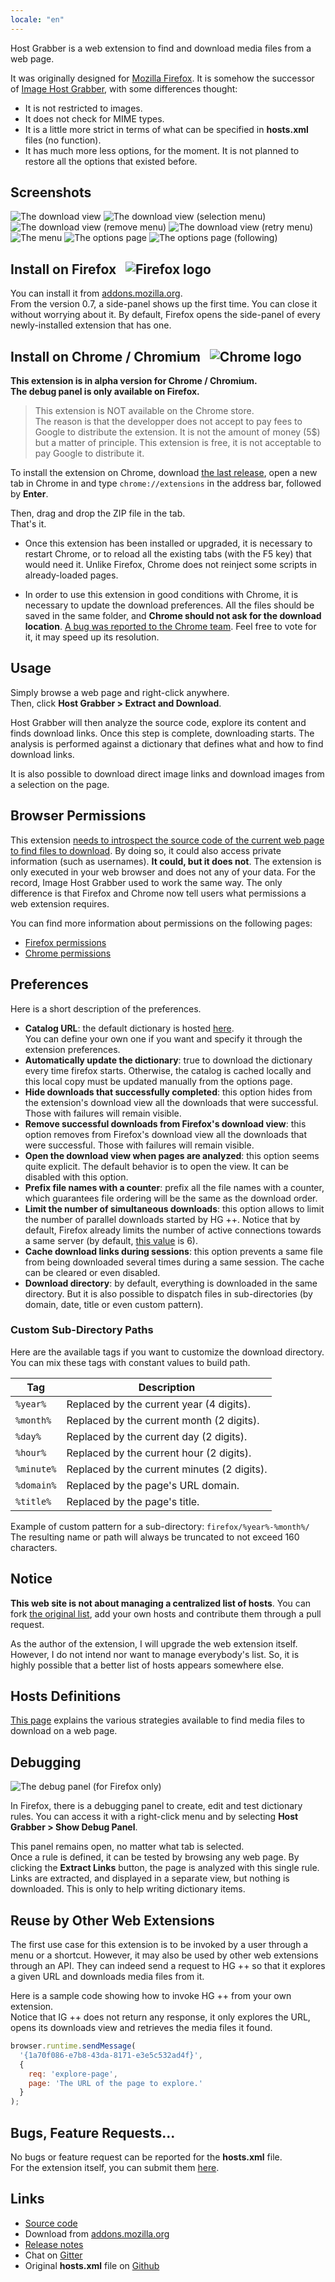 ```yaml
---
locale: "en"
---
```


Host Grabber is a web extension to find and download media files from a web page.

It was originally designed for [Mozilla Firefox](https://www.mozilla.org/firefox/new/).
It is somehow the successor of [Image Host Grabber](https://addons.mozilla.org/fr/firefox/addon/imagehost-grabber/),
with some differences thought:

* It is not restricted to images.
* It does not check for MIME types.
* It is a little more strict in terms of what can be specified in **hosts.xml** files (no function).
* It has much more less options, for the moment. It is not planned to restore all the
options that existed before.


## Screenshots

<img src="../assets/images/dl-view-1--v0.5.jpg" alt="The download view" class="screenshot" />

<img src="../assets/images/dl-view-2--v0.5.jpg" alt="The download view (selection menu)" class="screenshot" />

<img src="../assets/images/dl-view-3--v0.5.jpg" alt="The download view (remove menu)" class="screenshot" />

<img src="../assets/images/dl-view-4--v0.5.jpg" alt="The download view (retry menu)" class="screenshot" />

<img src="../assets/images/dl-view-5--v0.7.jpg" alt="The menu" class="screenshot" />

<img src="../assets/images/options-view-p1--v0.9.jpg" alt="The options page" class="screenshot" />

<img src="../assets/images/options-view-p2--v0.9.jpg" alt="The options page (following)" class="screenshot" />


## Install on Firefox &nbsp; <img src="../assets/images/firefox_x24.png" alt="Firefox logo" class="browser" />

You can install it from [addons.mozilla.org](https://addons.mozilla.org/fr/firefox/addon/host-grabber-pp/).  
From the version 0.7, a side-panel shows up the first time.
You can close it without worrying about it. By default, Firefox opens the side-panel
of every newly-installed extension that has one.


## Install on Chrome / Chromium &nbsp; <img src="../assets/images/chrome_x24.png" alt="Chrome logo" class="browser" />

**This extension is in alpha version for Chrome / Chromium.**  
**The debug panel is only available on Firefox.**

> This extension is NOT available on the Chrome store.  
> The reason is that the developper does not accept to pay fees to Google
> to distribute the extension. It is not the amount of money (5$) but a matter
> of principle. This extension is free, it is not acceptable to pay Google to
> distribute it.

To install the extension on Chrome, download
[the last release](https://github.com/rhadamanthe/host-grabber-pp/releases),
open a new tab in Chrome in and type `chrome://extensions` in the address bar,
followed by **Enter**.

Then, drag and drop the ZIP file in the tab.  
That's it.

* Once this extension has been installed or upgraded, it is necessary to restart
Chrome, or to reload all the existing tabs (with the F5 key) that would need it.
Unlike Firefox, Chrome does not reinject some scripts in already-loaded pages.

* In order to use this extension in good conditions with Chrome, it is necessary
to update the download preferences. All the files should be saved in the same
folder, and **Chrome should not ask for the download location**.
[A bug was reported to the Chrome team](https://bugs.chromium.org/p/chromium/issues/detail?id=417112).
 Feel free to vote for it, it may speed up its resolution.


## Usage

Simply browse a web page and right-click anywhere.  
Then, click **Host Grabber &gt; Extract and Download**.

Host Grabber will then analyze the source code, explore its content
and finds download links. Once this step is complete, downloading starts.
The analysis is performed against a dictionary that defines what and how to
find download links.

It is also possible to download direct image links and download
images from a selection on the page.


## Browser Permissions

This extension [needs to introspect the source code of the current web page to find files to download](https://github.com/rhadamanthe/host-grabber-pp/blob/master/manifest.json#L67).
By doing so, it could also access private information (such as usernames).
**It could, but it does not**. The extension is only executed in your web browser and does 
not any of your data. For the record, Image Host Grabber used to work the same way. The 
only difference is that Firefox and Chrome now tell users what permissions a web extension 
requires.

You can find more information about permissions on the following pages:

* [Firefox permissions](https://support.mozilla.org/en-US/kb/permission-request-messages-firefox-extensions) 
* [Chrome permissions](https://developer.chrome.com/docs/extensions/reference/)


## Preferences

Here is a short description of the preferences.

* **Catalog URL**: the default dictionary is hosted [here](https://raw.githubusercontent.com/rhadamanthe/host-grabber-pp-host.xml/master/hosts.xml).  
You can define your own one if you want and specify it through the extension preferences.
* **Automatically update the dictionary**: true to download the dictionary every time firefox starts.
Otherwise, the catalog is cached locally and this local copy must be updated manually from the options page.
* **Hide downloads that successfully completed**: this option hides from the extension's download view
all the downloads that were successful. Those with failures will remain visible.
* **Remove successful downloads from Firefox's download view**: this option removes from Firefox's download view
all the downloads that were successful. Those with failures will remain visible.
* **Open the download view when pages are analyzed**: this option seems quite explicit.
The default behavior is to open the view. It can be disabled with this option.
* **Prefix file names with a counter**: prefix all the file names with a counter, which guarantees file ordering
will be the same as the download order. 
* **Limit the number of simultaneous downloads**: this option allows to limit the number of
parallel downloads started by HG ++. Notice that by default, Firefox already limits the number
of active connections towards a same server (by default,
[this value](https://support.mozilla.org/fr/questions/992338) is 6).
* **Cache download links during sessions**: this option prevents a same file from being downloaded
several times during a same session. The cache can be cleared or even disabled.
* **Download directory**: by default, everything is downloaded in the same directory.
But it is also possible to dispatch files in sub-directories (by domain, date, title or even custom pattern).

### Custom Sub-Directory Paths

Here are the available tags if you want to customize the download directory.
You can mix these tags with constant values to build path.

| Tag        | Description                                 |
| ---------- | ------------------------------------------- |
| `%year%`   | Replaced by the current year (4 digits).    |
| `%month%`  | Replaced by the current month (2 digits).   |
| `%day%`    | Replaced by the current day (2 digits).     |
| `%hour%`   | Replaced by the current hour (2 digits).    |
| `%minute%` | Replaced by the current minutes (2 digits). |
| `%domain%` | Replaced by the page's URL domain.          |
| `%title%`  | Replaced by the page's title.               |

Example of custom pattern for a sub-directory: `firefox/%year%-%month%/`  
The resulting name or path will always be truncated to not exceed 160 characters.


## Notice

**This web site is not about managing a centralized list of hosts**.
You can fork [the original list](https://github.com/rhadamanthe/host-grabber-pp-host.xml),
add your own hosts and contribute them through a pull request.

As the author of the extension, I will upgrade the web extension itself.  
However, I do not intend nor want to manage everybody's list. So, it is highly possible that
a better list of hosts appears somewhere else.


## Hosts Definitions

[This page](hosts-definition.html) explains the various strategies available to find media files to download on a web page.


## Debugging

<img src="../assets/images/debug-view--v0.9.jpg" alt="The debug panel (for Firefox only)" class="screenshot" />

In Firefox, there is a debugging panel to create, edit and test dictionary rules.
You can access it with a right-click menu and by selecting **Host Grabber &gt; Show Debug Panel**.

This panel remains open, no matter what tab is selected.  
Once a rule is defined, it can be tested by browsing any web page. By clicking the
**Extract Links** button, the page is analyzed with this single rule. Links are extracted,
and displayed in a separate view, but nothing is downloaded. This is only to help writing dictionary items.


## Reuse by Other Web Extensions

The first use case for this extension is to be invoked by a user through a menu
or a shortcut. However, it may also be used by other web extensions through an API.
They can indeed send a request to HG ++ so that it explores a given URL and downloads
media files from it.

Here is a sample code showing how to invoke HG ++ from your own extension.  
Notice that IG ++ does not return any response, it only explores the URL,
opens its downloads view and retrieves the media files it found.

```javascript
browser.runtime.sendMessage(
  '{1a70f086-e7b8-43da-8171-e3e5c532ad4f}',
  {
    req: 'explore-page',
    page: 'The URL of the page to explore.'
  }
);
```


## Bugs, Feature Requests...

No bugs or feature request can be reported for the **hosts.xml** file.  
For the extension itself, you can submit them [here](https://github.com/rhadamanthe/host-grabber-pp/issues).


## Links

* [Source code](https://github.com/rhadamanthe/host-grabber-pp)
* Download from [addons.mozilla.org](https://addons.mozilla.org/fr/firefox/addon/host-grabber-pp/)
* [Release notes](https://github.com/rhadamanthe/host-grabber-pp/releases)
* Chat on [Gitter](https://gitter.im/host-grabber-pp/Lobby)
* Original **hosts.xml** file on [Github](https://github.com/rhadamanthe/host-grabber-pp-host.xml/blob/master/hosts.xml)
